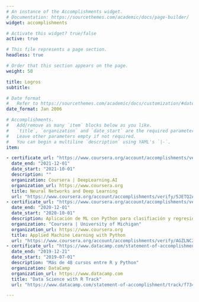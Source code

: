 ```yaml
---
# An instance of the Accomplishments widget.
# Documentation: https://sourcethemes.com/academic/docs/page-builder/
widget: accomplishments

# Activate this widget? true/false
active: true

# This file represents a page section.
headless: true

# Order that this section appears on the page.
weight: 50

title: Logros
subtitle:

# Date format
#   Refer to https://sourcethemes.com/academic/docs/customization/#date-format
date_format: Jan 2006

# Accomplishments.
#   Add/remove as many `item` blocks below as you like.
#   `title`, `organization` and `date_start` are the required parameters.
#   Leave other parameters empty if not required.
#   You can begin a multiline `description` using YAML's `|-`.
item:

- certificate_url: "https://www.coursera.org/account/accomplishments/verify/5JETQ2AJMSLX?utm_campaign=sharing_cta&utm_content=cert_image&utm_medium=certificate&utm_product=course&utm_source=link"
  date_end: "2021-12-01"
  date_start: "2021-10-01"
  description: ""
  organization: Coursera | DeepLearning.AI
  organization_url: https://www.coursera.org
  title: Neural Networks and Deep Learning
  url: "https://www.coursera.org/account/accomplishments/verify/5JETQ2AJMSLX?utm_campaign=sharing_cta&utm_content=cert_image&utm_medium=certificate&utm_product=course&utm_source=link"
- certificate_url: "https://www.coursera.org/account/accomplishments/verify/AGZLNCZMNQQ2"
  date_end: "2020-12-01"
  date_start: "2020-10-01"
  description: Aplicación de ML con Python para clasifiación y regresión.
  organization: "Coursera | University of Michigan"
  organization_url: https://www.coursera.org
  title: Applied Machine Learning with Python
  url: "https://www.coursera.org/account/accomplishments/verify/AGZLNCZMNQQ2"
- certificate_url: "https://www.datacamp.com/statement-of-accomplishment/track/f7341f97f99ee8833885ac35c424b421a129d898"
  date_end: "2019-12-21"
  date_start: "2019-07-01"
  description: "Más de 48 cursos entre R y Python"
  organization: DataCamp
  organization_url: https://www.datacamp.com
  title: "Data Science with R Track"
  url: "https://www.datacamp.com/statement-of-accomplishment/track/f7341f97f99ee8833885ac35c424b421a129d898"

---
```

